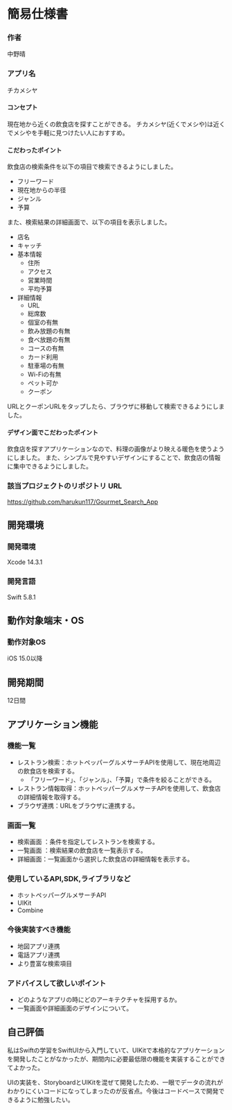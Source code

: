 # 簡易仕様書

### 作者
中野晴
### アプリ名
チカメシヤ

#### コンセプト
現在地から近くの飲食店を探すことができる。
チカメシヤ(近くでメシや)は近くでメシやを手軽に見つけたい人におすすめ。

#### こだわったポイント
飲食店の検索条件を以下の項目で検索できるようにしました。
- フリーワード
- 現在地からの半径
- ジャンル
- 予算

また、検索結果の詳細画面で、以下の項目を表示しました。
- 店名
- キャッチ
- 基本情報
   - 住所
   - アクセス
   - 営業時間
   - 平均予算
- 詳細情報
   - URL
   - 総席数
   - 個室の有無
   - 飲み放題の有無
   - 食べ放題の有無
   - コースの有無
   - カード利用
   - 駐車場の有無
   - Wi-Fiの有無
   - ペット可か
   - クーポン

URLとクーポンURLをタップしたら、ブラウザに移動して検索できるようにしました。

#### デザイン面でこだわったポイント
飲食店を探すアプリケーションなので、料理の画像がより映える暖色を使うようにしました。
また、シンプルで見やすいデザインにすることで、飲食店の情報に集中できるようにしました。
   
### 該当プロジェクトのリポジトリ URL
https://github.com/harukun117/Gourmet_Search_App

## 開発環境
### 開発環境
Xcode 14.3.1

### 開発言語
Swift 5.8.1

## 動作対象端末・OS
### 動作対象OS
iOS 15.0以降

## 開発期間
12日間

## アプリケーション機能

### 機能一覧
- レストラン検索：ホットペッパーグルメサーチAPIを使用して、現在地周辺の飲食店を検索する。
   - 「フリーワード」、「ジャンル」、「予算」で条件を絞ることができる。
- レストラン情報取得：ホットペッパーグルメサーチAPIを使用して、飲食店の詳細情報を取得する。
- ブラウザ連携：URLをブラウザに連携する。

### 画面一覧
- 検索画面 ：条件を指定してレストランを検索する。
- 一覧画面 ：検索結果の飲食店を一覧表示する。
- 詳細画面：一覧画面から選択した飲食店の詳細情報を表示する。

### 使用しているAPI,SDK,ライブラリなど
- ホットペッパーグルメサーチAPI
- UIKit
- Combine

### 今後実装すべき機能
- 地図アプリ連携
- 電話アプリ連携
- より豊富な検索項目

### アドバイスして欲しいポイント
- どのようなアプリの時にどのアーキテクチャを採用するか。
- 一覧画面や詳細画面のデザインについて。

## 自己評価
私はSwiftの学習をSwiftUIから入門していて、UIKitで本格的なアプリケーションを開発したことがなかったが、期間内に必要最低限の機能を実装することができてよかった。


UIの実装を、StoryboardとUIKitを混ぜて開発したため、一眼でデータの流れがわかりにくいコードになってしまったのが反省点。今後はコードベースで開発できるように勉強したい。
